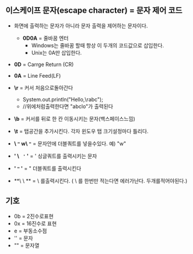 ## 이스케이프 문자(escape character) = 문자 제어 코드

- 화면에 출력하는 문자가 아니라 문자 출력을 제어하는 문자이다.
  - **0D0A** = 줄바꿈 엔터
    - Windows는 줄바꿈 할때 항상 이 두개의 코드값으로 삽입한다.
    - Unix는 0A만 삽입한다.

- **0D** = Carrge Return (CR)

- **0A** = Line Feed(LF) 

- **\r** = 커서 처음으로돌아간다
  - System.out.println("Hello,\rabc");  
  - //위에처럼출력한다면 "abclo"가 출력된다

- **\b** = 커서를 뒤로 한 칸 이동시키는 문자(백스페이스느낌)

- **\t** = 탭공간을 추가시킨다. 각자 윈도우 탭 크기설정마다 틀리다.

- **\ ` " ` w\ ` " `**   = 문자안에 더블쿼트를 넣을수있다. 예) "w"
- **' \ `  ' ` '**  =  ' 싱글쿼트를 출력시키는 문자
- **' ` " ` '**  = "  더블쿼트를 출력시킨다
- **\  \ **  =  \  를출력시킨다.  ( \ 를 한번만 적는다면 에러가난다. 두개를적어야된다.) 

## 기호

- 0b  = 2진수로표현  
- 0x  = 16진수로 표현
- e    =  부동소수점
- ''    =  문자
- ""   = 문자열